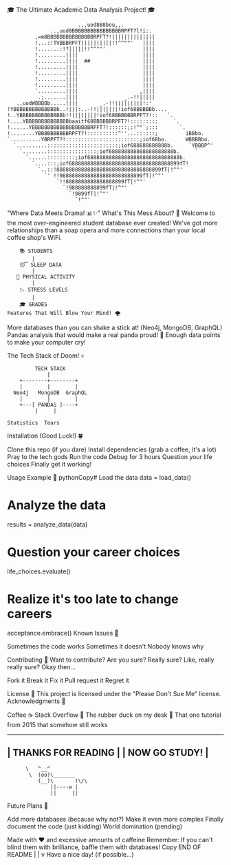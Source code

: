 🎓 The Ultimate Academic Data Analysis Project! 🎓

```asci
                       .,,uod8B8bou,,.
              ..,uod8BBBBBBBBBBBBBBBBRPFT?l!i:.
         ,=m8BBBBBBBBBBBBBBBRPFT?!||||||||||||||
         !...:!TVBBBRPFT||||||||||!!^^""'   ||||
         !.......:!?|||||!!^^""'            ||||
         !.........||||                     ||||
         !.........||||  ##                 ||||
         !.........||||                     ||||
         !.........||||                     ||||
         !.........||||                     ||||
         !.........||||                     ||||
         `.........||||                    ,||||
          .;.......||||               _.-!!|||||
   .,uodWBBBBb.....||||       _.-!!|||||||||!:'
!YBBBBBBBBBBBBBBb..!|||:..-!!|||||||!iof68BBBBBb....
!..YBBBBBBBBBBBBBBb!!||||||||!iof68BBBBBBRPFT?!::   `.
!....YBBBBBBBBBBBBBBbaaitf68BBBBBBRPFT?!:::::::::     `.
!......YBBBBBBBBBBBBBBBBBBBRPFT?!::::::;:!^"`;:::       `.
!........YBBBBBBBBBBRPFT?!::::::::::^''...::::::;         iBBbo.
`..........YBRPFT?!::::::::::::::::::::::::;iof68bo.      WBBBBbo.
  `..........:::::::::::::::::::::::;iof688888888888b.     `YBBBP^'
    `........::::::::::::::::;iof688888888888888888888b.     `
      `......:::::::::;iof688888888888888888888888888888b.
        `....:::;iof688888888888888888888888888888888899fT!
          `..::!8888888888888888888888888888888899fT|!^"'
            `' !!988888888888888888888888899fT|!^"'
                `!!8888888888888888899fT|!^"'
                  `!988888888899fT|!^"'
                    `!9899fT|!^"'
                      `!^"'
```

"Where Data Meets Drama! 📊✨"
What's This Mess About? 🤔
Welcome to the most over-engineered student database ever created! We've got more relationships than a soap opera and more connections than your local coffee shop's WiFi.
```asci
    📚 STUDENTS
        |
    😴 SLEEP DATA
        |
   💪 PHYSICAL ACTIVITY
        |
    📉 STRESS LEVELS
        |
    🎓 GRADES
Features That Will Blow Your Mind! 🌪️
```

More databases than you can shake a stick at! (Neo4j, MongoDB, GraphQL)
Pandas analysis that would make a real panda proud! 🐼
Enough data points to make your computer cry!

The Tech Stack of Doom! 💀
```asci
         TECH STACK
             |
    +--------+--------+
    |        |        |
  Neo4j   MongoDB  GraphQL
    |        |        |
    +---[ PANDAS ]----+
         |     |
```
    Statistics  Tears
Installation (Good Luck!) 🍀

Clone this repo (if you dare)
Install dependencies (grab a coffee, it's a lot)
Pray to the tech gods
Run the code
Debug for 3 hours
Question your life choices
Finally get it working!

Usage Example 📝
pythonCopy# Load the data
data = load_data()

# Analyze the data
results = analyze_data(data)

# Question your career choices
life_choices.evaluate()

# Realize it's too late to change careers
acceptance.embrace()
Known Issues 🐛

Sometimes the code works
Sometimes it doesn't
Nobody knows why

Contributing 🤝
Want to contribute? Are you sure? Really sure? Like, really really sure? Okay then...

Fork it
Break it
Fix it
Pull request it
Regret it

License 📜
This project is licensed under the "Please Don't Sue Me" license.
Acknowledgments 🙏

Coffee ☕
Stack Overflow 🚀
The rubber duck on my desk 🦆
That one tutorial from 2015 that somehow still works

   _____________________
  |  THANKS FOR READING |
  |    NOW GO STUDY!   |
   ---------------------
          \   ^__^
           \  (oo)\_______
              (__)\       )\/\
                  ||----w |
                  ||     ||
Future Plans 🔮

Add more databases (because why not?)
Make it even more complex
Finally document the code (just kidding)
World domination (pending)


Made with ❤️ and excessive amounts of caffeine
Remember: If you can't blind them with brilliance, baffle them with databases!
Copy      END OF README
         |
         |
         v
    Have a nice day!
    (if possible...)
